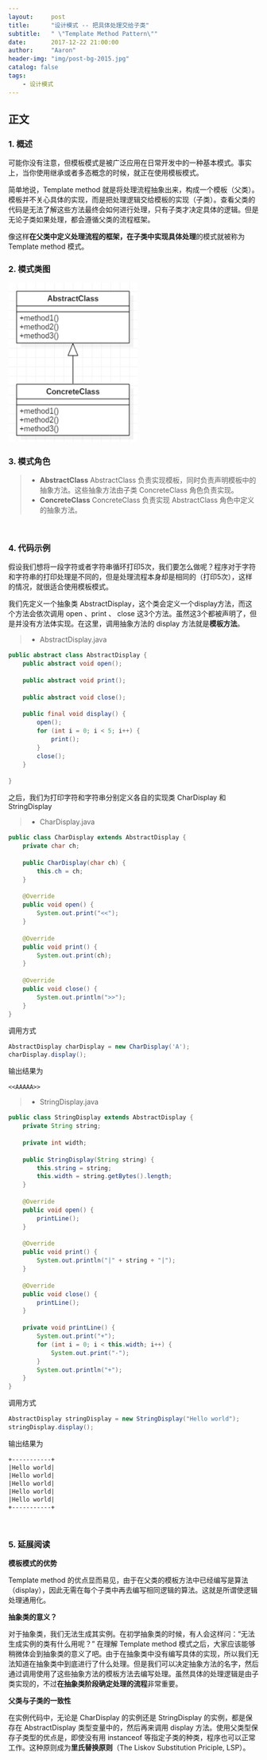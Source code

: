 ```yaml
---
layout:     post
title:      "设计模式 -- 把具体处理交给子类"
subtitle:   " \"Template Method Pattern\""
date:       2017-12-22 21:00:00
author:     "Aaron"
header-img: "img/post-bg-2015.jpg"
catalog: false
tags:
    - 设计模式
---
```


## 正文

### 1. 概述
可能你没有注意，但模板模式是被广泛应用在日常开发中的一种基本模式。事实上，当你使用继承或者多态概念的时候，就正在使用模板模式。

简单地说，Template method 就是将处理流程抽象出来，构成一个模板（父类）。模板并不关心具体的实现，而是把处理逻辑交给模板的实现（子类）。查看父类的代码是无法了解这些方法最终会如何进行处理，只有子类才决定具体的逻辑。但是无论子类如果处理，都会遵循父类的流程框架。

像这样**在父类中定义处理流程的框架，在子类中实现具体处理**的模式就被称为 Template method 模式。
<br />

### 2. 模式类图

<img class="shadow" src="/img/in-post/templatepattern/template-1.png" width="260">
<br />

### 3. 模式角色

> * **AbstractClass** AbstractClass 负责实现模板，同时负责声明模板中的抽象方法。这些抽象方法由子类 ConcreteClass 角色负责实现。
> * **ConcreteClass** ConcreteClass 负责实现 AbstractClass 角色中定义的抽象方法。
<br />

### 4. 代码示例

假设我们想将一段字符或者字符串循环打印5次，我们要怎么做呢？程序对于字符和字符串的打印处理是不同的，但是处理流程本身却是相同的（打印5次），这样的情况，就很适合使用模板模式。

我们先定义一个抽象类 AbstractDisplay，这个类会定义一个display方法，而这个方法会依次调用 open 、print 、 close 这3个方法。虽然这3个都被声明了，但是并没有方法体实现。在这里，调用抽象方法的 display 方法就是**模板方法**。

> * AbstractDisplay.java

```java
public abstract class AbstractDisplay {
    public abstract void open();

    public abstract void print();

    public abstract void close();

    public final void display() {
        open();
        for (int i = 0; i < 5; i++) {
            print();
        }
        close();
    }

}
```

之后，我们为打印字符和字符串分别定义各自的实现类 CharDisplay 和 StringDisplay

> * CharDisplay.java


```java
public class CharDisplay extends AbstractDisplay {
    private char ch;

    public CharDisplay(char ch) {
        this.ch = ch;
    }

    @Override
    public void open() {
        System.out.print("<<");
    }

    @Override
    public void print() {
        System.out.print(ch);
    }

    @Override
    public void close() {
        System.out.println(">>");
    }
}
```
调用方式
```java
AbstractDisplay charDisplay = new CharDisplay('A');
charDisplay.display();
```

输出结果为
```
<<AAAAA>>
```

> * StringDisplay.java

```java
public class StringDisplay extends AbstractDisplay {
    private String string;

    private int width;

    public StringDisplay(String string) {
        this.string = string;
        this.width = string.getBytes().length;
    }

    @Override
    public void open() {
        printLine();
    }

    @Override
    public void print() {
        System.out.println("|" + string + "|");
    }

    @Override
    public void close() {
        printLine();
    }

    private void printLine() {
        System.out.print("+");
        for (int i = 0; i < this.width; i++) {
            System.out.print("-");
        }
        System.out.println("+");
    }
}
```
调用方式
```java
AbstractDisplay stringDisplay = new StringDisplay("Hello world");
stringDisplay.display();
```

输出结果为
```
+-----------+
|Hello world|
|Hello world|
|Hello world|
|Hello world|
|Hello world|
+-----------+
```
<br />


### 5. 延展阅读

**模板模式的优势**

Template method 的优点显而易见，由于在父类的模板方法中已经编写是算法（display），因此无需在每个子类中再去编写相同逻辑的算法。这就是所谓使逻辑处理通用化。

**抽象类的意义？**

对于抽象类，我们无法生成其实例。在初学抽象类的时候，有人会这样问：“无法生成实例的类有什么用呢？” 在理解 Template method 模式之后，大家应该能够稍微体会到抽象类的意义了吧。由于在抽象类中没有编写具体的实现，所以我们无法知道在抽象类中到底进行了什么处理。但是我们可以决定抽象方法的名字，然后通过调用使用了这些抽象方法的模板方法去编写处理。虽然具体的处理逻辑是由子类实现的，不过**在抽象类阶段确定处理的流程**非常重要。

**父类与子类的一致性**

在实例代码中，无论是 CharDisplay 的实例还是 StringDisplay 的实例，都是保存在 AbstractDisplay 类型变量中的，然后再来调用 display 方法。使用父类型保存子类型的优点是，即使没有用 instanceof 等指定子类的种类，程序也可以正常工作。这种原则成为**里氏替换原则**（The Liskov Substitution Priciple, LSP）。

<br />